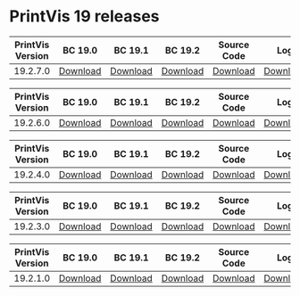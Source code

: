 # PrintVis 19 releases
|PrintVis Version|BC 19.0 | BC 19.1 | BC 19.2 |Source Code|Log|Date|
|---|---| ---| ---|---|---|---|
|19.2.7.0|[Download](https://printvis.blob.core.windows.net/releases/pv365bc-19/19.2/7/19.0%20RuntimePackages.zip)| [Download](https://printvis.blob.core.windows.net/releases/pv365bc-19/19.2/7/19.1%20RuntimePackages.zip)| [Download](https://printvis.blob.core.windows.net/releases/pv365bc-19/19.2/7/19.2%20RuntimePackages.zip)|[Download](https://printvispartner.com/login/)|[Download](https://printvis.blob.core.windows.net/releases/pv365bc-19/19.2/7/19.2.7.0%20release%20log.csv)|18/01/2022|

|PrintVis Version|BC 19.0 | BC 19.1 | BC 19.2 |Source Code|Log|Date|
|---|---| ---| ---|---|---|---|
|19.2.6.0|[Download](https://printvis.blob.core.windows.net/releases/pv365bc-19/19.2/6/19.0%20RuntimePackages.zip)| [Download](https://printvis.blob.core.windows.net/releases/pv365bc-19/19.2/6/19.1%20RuntimePackages.zip)| [Download](https://printvis.blob.core.windows.net/releases/pv365bc-19/19.2/6/19.2%20RuntimePackages.zip)|[Download](https://printvispartner.com/login/)|[Download](https://printvis.blob.core.windows.net/releases/pv365bc-19/19.2/6/19.2.6.0%20release%20log.csv)|18/01/2022|

|PrintVis Version|BC 19.0 | BC 19.1 | BC 19.2 |Source Code|Log|Date|
|---|---| ---| ---|---|---| ---|
|19.2.4.0|[Download](https://printvis.blob.core.windows.net/releases/pv365bc-19/19.2/4/19.0%20RuntimePackages.zip)| [Download](https://printvis.blob.core.windows.net/releases/pv365bc-19/19.2/4/19.1%20RuntimePackages.zip)| [Download](https://printvis.blob.core.windows.net/releases/pv365bc-19/19.2/4/19.2%20RuntimePackages.zip)|[Download](https://printvispartner.com/login/)|[Download](https://printvis.blob.core.windows.net/releases/pv365bc-19/19.2/4/19.2.4.0%20release%20log.csv)|11/01/2022|

|PrintVis Version|BC 19.0 | BC 19.1 | BC 19.2 |Source Code|Log|Date|
|---|---| ---| ---|---|---|---|
|19.2.3.0|[Download](https://printvis.blob.core.windows.net/releases/pv365bc-19/19.2/3/19.0%20RuntimePackages.zip)| [Download](https://printvis.blob.core.windows.net/releases/pv365bc-19/19.2/3/19.1%20RuntimePackages.zip)| [Download](https://printvis.blob.core.windows.net/releases/pv365bc-19/19.2/3/19.2%20RuntimePackages.zip)|[Download](https://printvispartner.com/login/)|[Download](https://printvis.blob.core.windows.net/releases/pv365bc-19/19.2/3/19.2.3.0%20release%20log.csv)|04/01/2022|


|PrintVis Version|BC 19.0 | BC 19.1 | BC 19.2 |Source Code|Log|Date|
|---|---| ---| ---|---|---|---|
|19.2.1.0|[Download](https://printvis.blob.core.windows.net/releases/pv365bc-19/19.2/1/19.0%20RuntimePackages.zip)| [Download](https://printvis.blob.core.windows.net/releases/pv365bc-19/19.2/1/19.1%20RuntimePackages.zip)| [Download](https://printvis.blob.core.windows.net/releases/pv365bc-19/19.2/1/19.2%20RuntimePackages.zip)|[Download](https://printvispartner.com/login/)|[Download](https://printvis.blob.core.windows.net/releases/pv365bc-19/19.2/1/19.2.1.0%20release%20log.csv)|17/12/2021|

